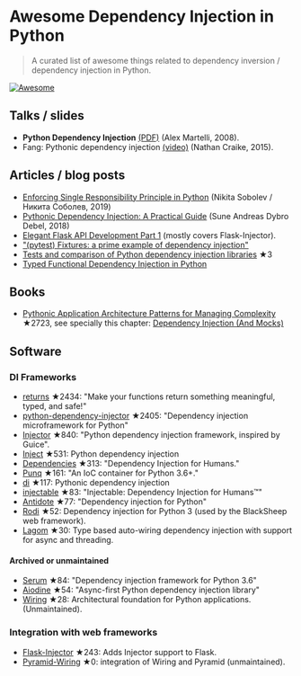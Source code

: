 # Awesome Dependency Injection in Python

> A curated list of awesome things related to dependency inversion / dependency injection in Python.

[![Awesome](https://awesome.re/badge.svg)](https://awesome.re)


## Talks / slides

- **Python Dependency Injection** [(PDF)](http://www.aleax.it/yt_pydi.pdf) (Alex Martelli, 2008).
- Fang: Pythonic dependency injection [(video)](https://www.youtube.com/watch?v=zqRd941NXlI&t=443s) (Nathan Craike, 2015).


## Articles / blog posts

- [Enforcing Single Responsibility Principle in Python](https://sobolevn.me/2019/03/enforcing-srp) (Nikita Sobolev / Никита Соболев, 2019)
- [Pythonic Dependency Injection: A Practical Guide](https://medium.com/@suneandreasdybrodebel/pythonic-dependency-injection-a-practical-guide-83a1b1299280) (Sune Andreas Dybro Debel, 2018)
- [Elegant Flask API Development Part 1](https://christophergs.github.io/python/2018/09/25/elegant-flask-apis-pt-1/) (mostly covers Flask-Injector).
- ["(pytest) Fixtures: a prime example of dependency injection"](https://docs.pytest.org/en/latest/fixture.html#fixtures-a-prime-example-of-dependency-injection)
- [Tests and comparison of Python dependency injection libraries](https://github.com/orsinium/dependency_injectors) ★3
- [Typed Functional Dependency Injection in Python](https://sobolevn.me/2020/02/typed-functional-dependency-injection)


## Books

- [Pythonic Application Architecture Patterns for Managing Complexity](https://github.com/python-leap/book) ★2723, see specially this chapter: [Dependency Injection (And Mocks)](https://github.com/python-leap/book/blob/master/chapter_12_dependency_injection.asciidoc)


## Software

### DI Frameworks

- [returns](https://github.com/dry-python/returns) ★2434: "Make your functions return something meaningful, typed, and safe!"
- [python-dependency-injector](https://github.com/ets-labs/python-dependency-injector) ★2405: "Dependency injection microframework for Python"
- [Injector](https://github.com/alecthomas/injector) ★840: "Python dependency injection framework, inspired by Guice".
- [Inject](https://github.com/ivankorobkov/python-inject) ★531: Python dependency injection
- [Dependencies](https://github.com/dry-python/dependencies) ★313: "Dependency Injection for Humans."
- [Punq](https://github.com/bobthemighty/punq) ★161: "An IoC container for Python 3.6+."
- [di](https://github.com/adriangb/di) ★117: Pythonic dependency injection
- [injectable](https://github.com/allrod5/injectable) ★83: "Injectable: Dependency Injection for Humans™"
- [Antidote](https://github.com/Finistere/antidote) ★77: "Dependency injection for Python"
- [Rodi](https://github.com/RobertoPrevato/rodi) ★52: Dependency injection for Python 3 (used by the BlackSheep web framework).
- [Lagom](https://lagom-di.readthedocs.io/en/latest/) ★30: Type based auto-wiring dependency injection with support for async and threading.

#### Archived or unmaintained

- [Serum](https://github.com/suned/serum) ★84: "Dependency injection framework for Python 3.6"
- [Aiodine](https://github.com/bocadilloproject/aiodine) ★54: "Async-first Python dependency injection library"
- [Wiring](https://github.com/msiedlarek/wiring) ★28: Architectural foundation for Python applications. (Unmaintained).


### Integration with web frameworks

- [Flask-Injector](https://github.com/alecthomas/flask_injector) ★243: Adds Injector support to Flask.
- [Pyramid-Wiring](https://github.com/veeti/pyramid_wiring) ★0: integration of Wiring and Pyramid (unmaintained).

